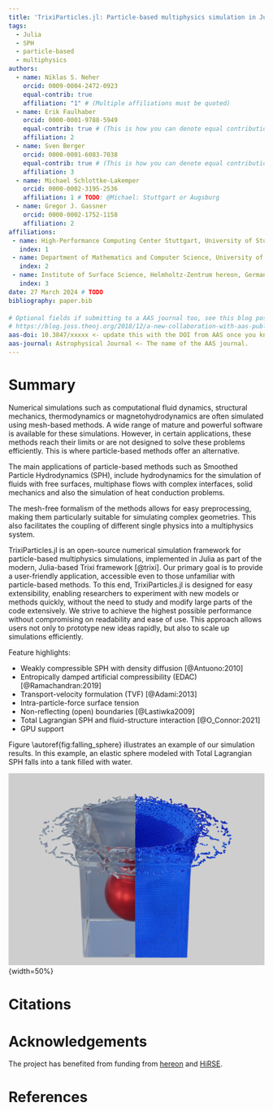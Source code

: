 ```yaml
---
title: 'TrixiParticles.jl: Particle-based multiphysics simulation in Julia'
tags:
  - Julia
  - SPH
  - particle-based
  - multiphysics
authors:
  - name: Niklas S. Neher
    orcid: 0009-0004-2472-0923
    equal-contrib: true
    affiliation: "1" # (Multiple affiliations must be quoted)
  - name: Erik Faulhaber
    orcid: 0000-0001-9788-5949
    equal-contrib: true # (This is how you can denote equal contributions between multiple authors)
    affiliation: 2
  - name: Sven Berger
    orcid: 0000-0001-6083-7038
    equal-contrib: true # (This is how you can denote equal contributions between multiple authors)
    affiliation: 3
  - name: Michael Schlottke-Lakemper
    orcid: 0000-0002-3195-2536
    affiliation: 1 # TODO: @Michael: Stuttgart or Augsburg
  - name: Gregor J. Gassner
    orcid: 0000-0002-1752-1158
    affiliation: 2
affiliations:
 - name: High-Performance Computing Center Stuttgart, University of Stuttgart, Germany
   index: 1
 - name: Department of Mathematics and Computer Science, University of Cologne, Germany
   index: 2
 - name: Institute of Surface Science, Helmholtz-Zentrum hereon, Germany
   index: 3
date: 27 March 2024 # TODO
bibliography: paper.bib

# Optional fields if submitting to a AAS journal too, see this blog post:
# https://blog.joss.theoj.org/2018/12/a-new-collaboration-with-aas-publishing
aas-doi: 10.3847/xxxxx <- update this with the DOI from AAS once you know it.
aas-journal: Astrophysical Journal <- The name of the AAS journal.
---
```


# Summary

Numerical simulations such as computational fluid dynamics, structural mechanics, thermodynamics
or magnetohydrodynamics are often simulated using mesh-based methods. A wide range of
mature and powerful software is available for these simulations. However, in certain applications,
these methods reach their limits or are not designed to solve these problems efficiently.
This is where particle-based methods offer an alternative.

The main applications of particle-based methods such as Smoothed Particle Hydrodynamics (SPH),
include hydrodynamics for the simulation of fluids with free surfaces, multiphase flows with
complex interfaces, solid mechanics and also the simulation of heat conduction problems.

The mesh-free formalism of the methods allows for easy preprocessing, making them particularly
suitable for simulating complex geometries. This also facilitates the coupling of different single
physics into a multiphysics system.

TrixiParticles.jl is an open-source numerical simulation framework for
particle-based multiphysics simulations, implemented in Julia as part of the modern,
Julia-based Trixi framework [@trixi].
Our primary goal is to provide a user-friendly application, accessible even to
those unfamiliar with particle-based methods. To this end, TrixiParticles.jl is designed
for easy extensibility, enabling researchers to experiment with new models or methods quickly,
without the need to study and modify large parts of the code extensively.
We strive to achieve the highest possible performance without compromising on readability
and ease of use. This approach allows users not only to prototype new ideas rapidly,
but also to scale up simulations efficiently.

Feature highlights:

- Weakly compressible SPH with density diffusion [@Antuono:2010]
- Entropically damped artificial compressibility (EDAC) [@Ramachandran:2019]
- Transport-velocity formulation (TVF) [@Adami:2013]
- Intra-particle-force surface tension
- Non-reflecting (open) boundaries [@Lastiwka2009]
- Total Lagrangian SPH and fluid-structure interaction [@O_Connor:2021]
- GPU support

Figure \autoref{fig:falling_sphere} illustrates an example of our simulation results.
In this example, an elastic sphere modeled with Total Lagrangian SPH falls into a tank filled with water.

![Elastic sphere falling into a tank filled with water.\label{fig:falling_sphere}](falling_sphere_combined_nonstick_4k_178.png){width=50%}

# Citations

# Acknowledgements
The project has benefited from funding from [hereon](https://www.hereon.de/) and [HiRSE](https://www.helmholtz-hirse.de/).

# References
